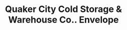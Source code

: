 ---
doi: 10.7916/D85F03ZV
date_other: '1891'
date_other_textual: '1891'
form: printed ephemera
genre:
- Envelopes
name:
- Quaker City Cold Storage & Warehouse Co.
object_in_context_url: https://biggert.cul.columbia.edu/items/view/ave_biggert_01441
subject_hierarchical_geographic:
- Philadelphia, Pennsylvania, United States
subject_name:
- Quaker City Cold Storage & Warehouse Co.
title: Quaker City Cold Storage & Warehouse Co.. Envelope
sort_title: Quaker City Cold Storage & Warehouse Co.. Envelope
call_number: ave_biggert_01441
coordinates:
- 40.00944444444445,-75.13333333333334
pid: ave_biggert_01441
identifiers: ave_biggert_01441
thumbnail: https://derivativo-1.library.columbia.edu/iiif/2/ldpd:344616/full/!256,256/0/native.jpg
permalink: "/biggert/ave_biggert_01441/"
layout: iiif-image-page
---